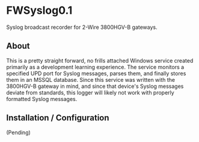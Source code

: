 FWSyslog0.1
===========

Syslog broadcast recorder for 2-Wire 3800HGV-B gateways.

About
--------------
This is a pretty straight forward, no frills attached Windows service created primarily as a development learning experience.  The service monitors a specified UPD port for Syslog messages, parses them, and finally stores them in an MSSQL database.  Since this service was written with the 3800HGV-B gateway in mind, and since that device's Syslog messages deviate from standards, this logger will likely not work with properly formatted Syslog messages.

Installation / Configuration
--------------
(Pending)

